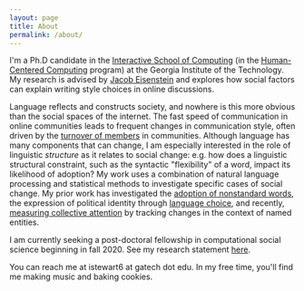 ```yaml
---
layout: page
title: About
permalink: /about/
---
```


I'm a Ph.D candidate in the [Interactive School of Computing](http://www.ic.gatech.edu/) (in the [Human-Centered Computing](http://www.hcc.cc.gatech.edu) program) at the Georgia Institute of the Technology. 
My research is advised by [Jacob Eisenstein](https://www.cc.gatech.edu/~jeisenst/) and explores how social factors can explain writing style choices in online discussions.

Language reflects and constructs society, and nowhere is this more obvious than the social spaces of the internet. 
The fast speed of communication in online communities leads to frequent changes in communication style, often driven by the [turnover of members](https://ieeexplore.ieee.org/abstract/document/8258465) in communities.
Although language has many components that can change, I am especially interested in the role of linguistic *structure* as it relates to social change: e.g. how does a linguistic structural constraint, such as the syntactic "flexibility" of a word, impact its likelihood of adoption? 
My work uses a combination of natural language processing and statistical methods to investigate specific cases of social change.
My prior work has investigated the [adoption of nonstandard words](https://www.aclweb.org/anthology/D18-1467), the expression of political identity through [language choice](https://www.aclweb.org/anthology/N18-2022), and recently, [measuring collective attention](https://arxiv.org/pdf/1909.08784.pdf) by tracking changes in the context of named entities.

I am currently seeking a post-doctoral fellowship in computational social science beginning in fall 2020.
See my research statement [here](docs/research_statement_general.pdf).

You can reach me at istewart6 at gatech dot edu. In my free time, you'll find me making music and baking cookies.

